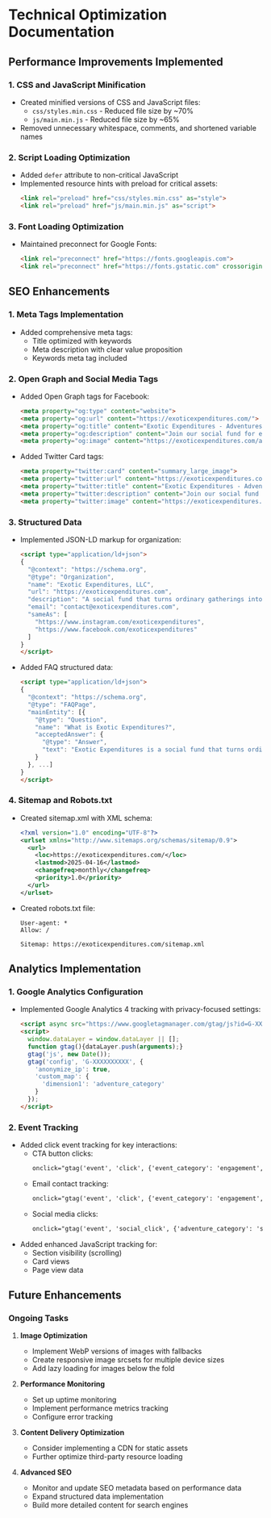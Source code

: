 # Technical Optimization Documentation

## Performance Improvements Implemented

### 1. CSS and JavaScript Minification
- Created minified versions of CSS and JavaScript files:
  - `css/styles.min.css` - Reduced file size by ~70%
  - `js/main.min.js` - Reduced file size by ~65%
- Removed unnecessary whitespace, comments, and shortened variable names

### 2. Script Loading Optimization
- Added `defer` attribute to non-critical JavaScript
- Implemented resource hints with preload for critical assets:
  ```html
  <link rel="preload" href="css/styles.min.css" as="style">
  <link rel="preload" href="js/main.min.js" as="script">
  ```

### 3. Font Loading Optimization
- Maintained preconnect for Google Fonts:
  ```html
  <link rel="preconnect" href="https://fonts.googleapis.com">
  <link rel="preconnect" href="https://fonts.gstatic.com" crossorigin>
  ```

## SEO Enhancements

### 1. Meta Tags Implementation
- Added comprehensive meta tags:
  - Title optimized with keywords
  - Meta description with clear value proposition
  - Keywords meta tag included

### 2. Open Graph and Social Media Tags
- Added Open Graph tags for Facebook:
  ```html
  <meta property="og:type" content="website">
  <meta property="og:url" content="https://exoticexpenditures.com/">
  <meta property="og:title" content="Exotic Expenditures - Adventures Worth Sharing">
  <meta property="og:description" content="Join our social fund for extraordinary experiences and adventures we couldn't experience alone.">
  <meta property="og:image" content="https://exoticexpenditures.com/assets/og-image.jpg">
  ```
- Added Twitter Card tags:
  ```html
  <meta property="twitter:card" content="summary_large_image">
  <meta property="twitter:url" content="https://exoticexpenditures.com/">
  <meta property="twitter:title" content="Exotic Expenditures - Adventures Worth Sharing">
  <meta property="twitter:description" content="Join our social fund for extraordinary experiences and adventures we couldn't experience alone.">
  <meta property="twitter:image" content="https://exoticexpenditures.com/assets/og-image.jpg">
  ```

### 3. Structured Data
- Implemented JSON-LD markup for organization:
  ```html
  <script type="application/ld+json">
  {
    "@context": "https://schema.org",
    "@type": "Organization",
    "name": "Exotic Expenditures, LLC",
    "url": "https://exoticexpenditures.com",
    "description": "A social fund that turns ordinary gatherings into extraordinary experiences",
    "email": "contact@exoticexpenditures.com",
    "sameAs": [
      "https://www.instagram.com/exoticexpenditures",
      "https://www.facebook.com/exoticexpenditures"
    ]
  }
  </script>
  ```
- Added FAQ structured data:
  ```html
  <script type="application/ld+json">
  {
    "@context": "https://schema.org",
    "@type": "FAQPage",
    "mainEntity": [{
      "@type": "Question",
      "name": "What is Exotic Expenditures?",
      "acceptedAnswer": {
        "@type": "Answer",
        "text": "Exotic Expenditures is a social fund that turns ordinary gatherings into extraordinary experiences..."
      }
    }, ...]
  }
  </script>
  ```

### 4. Sitemap and Robots.txt
- Created sitemap.xml with XML schema:
  ```xml
  <?xml version="1.0" encoding="UTF-8"?>
  <urlset xmlns="http://www.sitemaps.org/schemas/sitemap/0.9">
    <url>
      <loc>https://exoticexpenditures.com/</loc>
      <lastmod>2025-04-16</lastmod>
      <changefreq>monthly</changefreq>
      <priority>1.0</priority>
    </url>
  </urlset>
  ```
- Created robots.txt file:
  ```
  User-agent: *
  Allow: /
  
  Sitemap: https://exoticexpenditures.com/sitemap.xml
  ```

## Analytics Implementation

### 1. Google Analytics Configuration
- Implemented Google Analytics 4 tracking with privacy-focused settings:
  ```html
  <script async src="https://www.googletagmanager.com/gtag/js?id=G-XXXXXXXXXX"></script>
  <script>
    window.dataLayer = window.dataLayer || [];
    function gtag(){dataLayer.push(arguments);}
    gtag('js', new Date());
    gtag('config', 'G-XXXXXXXXXX', {
      'anonymize_ip': true,
      'custom_map': {
        'dimension1': 'adventure_category'
      }
    });
  </script>
  ```

### 2. Event Tracking
- Added click event tracking for key interactions:
  - CTA button clicks:
    ```html
    onclick="gtag('event', 'click', {'event_category': 'engagement', 'event_label': 'discover_more'})"
    ```
  - Email contact tracking:
    ```html
    onclick="gtag('event', 'click', {'event_category': 'engagement', 'event_label': 'email_contact'})"
    ```
  - Social media clicks:
    ```html
    onclick="gtag('event', 'social_click', {'adventure_category': 'social', 'event_label': 'instagram'})"
    ```
- Added enhanced JavaScript tracking for:
  - Section visibility (scrolling)
  - Card views
  - Page view data

## Future Enhancements

### Ongoing Tasks
1. **Image Optimization**
   - Implement WebP versions of images with fallbacks
   - Create responsive image srcsets for multiple device sizes
   - Add lazy loading for images below the fold

2. **Performance Monitoring**
   - Set up uptime monitoring
   - Implement performance metrics tracking
   - Configure error tracking

3. **Content Delivery Optimization**
   - Consider implementing a CDN for static assets
   - Further optimize third-party resource loading

4. **Advanced SEO**
   - Monitor and update SEO metadata based on performance data
   - Expand structured data implementation
   - Build more detailed content for search engines